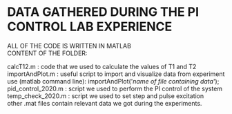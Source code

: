 # DATA GATHERED DURING THE PI CONTROL LAB EXPERIENCE<br>
ALL OF THE CODE IS WRITTEN IN MATLAB<br>
CONTENT OF THE FOLDER:<br>

calcT12.m : code that we used to calculate the values of T1 and T2 <br>
importAndPlot.m : useful script to import and visualize data from experiment <br>
                  use (matlab command line): importAndPlot('_name of file containing data_');<br>
pid_control_2020.m : script we used to perform the PI control of the system <br>
temp_check_2020.m : script we used to set step and pulse excitation<br>
other .mat files contain relevant data we got during the experiments.
